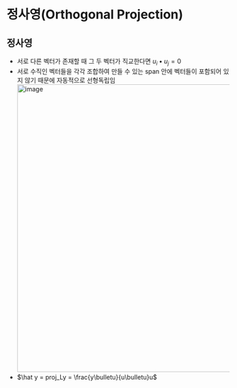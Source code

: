 # 정사영(Orthogonal Projection)

## 정사영

- 서로 다른 벡터가 존재할 때 그 두 벡터가 직교한다면 $u_i \bullet u_j = 0$
- 서로 수직인 벡터들을 각각 조합하여 만들 수 있는 span 안에 벡터들이 포함되어 있지 않기 때문에 자동적으로 선형독립임
<img width="650" alt="image" src="https://github.com/y100861/Linear_Algebra/assets/107607076/8225a54a-1aa5-463d-b277-340a65901592"> <br/>
- $\hat y = proj_Ly = \frac{y\bulletu}{u\bulletu}u$
